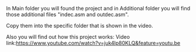 In Main folder you will found the project and in Additional folder you will find those additional files "indec.asm and outdec.asm".

Copy them into the specific folder that is shown in the video.

Also you will find out how this project works:
Video link:https://www.youtube.com/watch?v=juk4lp80KLQ&feature=youtu.be
